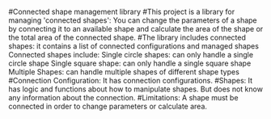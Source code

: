 #Connected shape management library
#This project is a library for managing 'connected shapes': You can change the parameters of a shape by connecting it to an available shape and calculate the area of the shape or the total area of the connected shape.
#The library includes connected shapes: it contains a list of connected configurations and managed shapes
Connected shapes include:
  Single circle shapes: can only handle a single circle shape
  Single square shape: can only handle a single square shape
  Multiple Shapes: can handle multiple shapes of different shape types
#Connection Configuration: It has connection configurations.
#Shapes: It has logic and functions about how to manipulate shapes. But does not know any information about the connection.
#Limitations: A shape must be connected in order to change parameters or calculate area.
